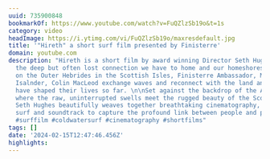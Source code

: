 ```yaml
---
uuid: 735900848
bookmarkOf: https://www.youtube.com/watch?v=FuQZlzSb19o&t=1s
category: video
headImage: https://i.ytimg.com/vi/FuQZlzSb19o/maxresdefault.jpg
title: '"Hireth" a short surf film presented by Finisterre'
domain: youtube.com
description: "Hireth is a short film by award winning Director Seth Hughes exploring
  the deep but often lost connection we have to home and our homeshores. \n\nFilmed
  on the Outer Hebrides in the Scottish Isles, Finisterre Ambassador, Mike Lay and
  Isalnder, Colin MacLeod exchange waves and reconnect with the land and waters that
  have shaped their lives so far. \n\nSet against the backdrop of the Atlantic Ocean,
  where the raw, uninterrupted swells meet the rugged beauty of the Scottish coastline,
  Seth Hughes beautifully weaves together breathtaking cinematography, landscape,
  surf and soundtrack to capture the profound link between people and place.\n\n#surfing
  #surffilm #coldwatersurf #cinematography #shortfilms"
tags: []
date: '2024-02-15T12:47:46.456Z'
highlights: 
---
```




